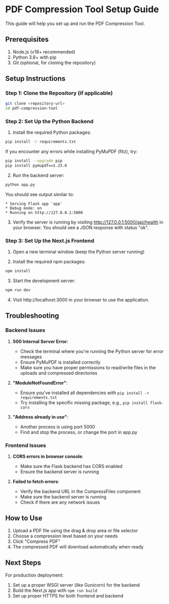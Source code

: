 # PDF Compression Tool Setup Guide

This guide will help you set up and run the PDF Compression Tool.

## Prerequisites

1. Node.js (v18+ recommended)
2. Python 3.8+ with pip
3. Git (optional, for cloning the repository)

## Setup Instructions

### Step 1: Clone the Repository (if applicable)

```bash
git clone <repository-url>
cd pdf-compression-tool
```

### Step 2: Set Up the Python Backend

1. Install the required Python packages:

```bash
pip install -r requirements.txt
```

If you encounter any errors while installing PyMuPDF (fitz), try:

```bash
pip install --upgrade pip
pip install pymupdf==1.23.6
```

2. Run the backend server:

```bash
python app.py
```

You should see output similar to:
```
* Serving Flask app 'app'
* Debug mode: on
* Running on http://127.0.0.1:5000
```

3. Verify the server is running by visiting http://127.0.0.1:5000/api/health in your browser. You should see a JSON response with status "ok".

### Step 3: Set Up the Next.js Frontend

1. Open a new terminal window (keep the Python server running)

2. Install the required npm packages:

```bash
npm install
```

3. Start the development server:

```bash
npm run dev
```

4. Visit http://localhost:3000 in your browser to use the application.

## Troubleshooting

### Backend Issues

1. **500 Internal Server Error**:
   - Check the terminal where you're running the Python server for error messages
   - Ensure PyMuPDF is installed correctly
   - Make sure you have proper permissions to read/write files in the uploads and compressed directories

2. **"ModuleNotFoundError"**:
   - Ensure you've installed all dependencies with `pip install -r requirements.txt`
   - Try installing the specific missing package, e.g., `pip install flask-cors`

3. **"Address already in use"**:
   - Another process is using port 5000
   - Find and stop the process, or change the port in app.py

### Frontend Issues

1. **CORS errors in browser console**:
   - Make sure the Flask backend has CORS enabled
   - Ensure the backend server is running

2. **Failed to fetch errors**:
   - Verify the backend URL in the CompressFiles component
   - Make sure the backend server is running
   - Check if there are any network issues

## How to Use

1. Upload a PDF file using the drag & drop area or file selector
2. Choose a compression level based on your needs
3. Click "Compress PDF"
4. The compressed PDF will download automatically when ready

## Next Steps

For production deployment:
1. Set up a proper WSGI server (like Gunicorn) for the backend
2. Build the Next.js app with `npm run build`
3. Set up proper HTTPS for both frontend and backend 